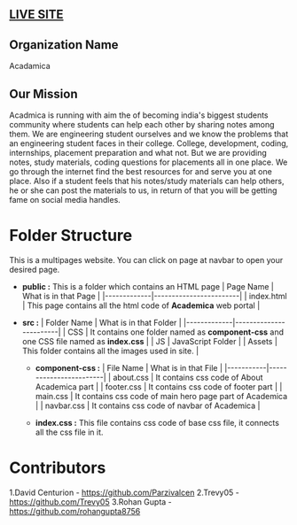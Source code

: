 ## [LIVE SITE](https://tier3guy.github.io/Acadmica/public/index.html)

## Organization Name
 Acadamica

## Our Mission

Acadmica is running with aim the of becoming india's biggest students community where students can help each other by sharing notes among them. We are engineering student ourselves and we know the problems that an engineering student faces in their college. College, development, coding, internships, placement preparation and what not. But we are providing notes, study materials, coding questions for placements all in one place. We go through the internet find the best resources for and serve you at one place. Also if a student feels that his notes/study materials can help others, he or she can post the materials to us, in return of that you will be getting fame on social media handles.

 # Folder Structure

This is a multipages website. You can click on page at navbar to open your desired page.

- **public :** This is a folder which contains an HTML page
  | Page Name | What is in that Page |
  |-------------|------------------------|
  | index.html  | This page contains all the html code of **Academica** web portal |
  
- **src :**
  | Folder Name | What is in that Folder |
  |-------------|------------------------|
  | CSS         | It contains one folder named as **component-css** and one CSS file named as **index.css** |
  | JS          | JavaScript Folder |
  | Assets      | This folder contains all the images used in site. |
  
  - **component-css :**
    | File Name | What is in that File |
    |-----------|------------------------|
    | about.css | It contains css code of About Academica part |
    | footer.css | It contains css code of footer part |
    | main.css | It contains css code of main hero page part of Academica |
    | navbar.css | It contains css code of navbar of Academica |
    
  - **index.css :** This file contains css code of base css file, it connects all the css file in it.

# Contributors
 1.David Centurion - https://github.com/Parzivalcen
 2.Trevy05 - https://github.com/Trevy05
 3.Rohan Gupta -https://github.com/rohangupta8756
